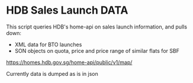 
# HDB Sales Launch DATA

This script queries HDB's home-api on sales launch information, and pulls down:
  * XML data for BTO launches
  * SON objects on quota, price and price range of similar flats for SBF

https://homes.hdb.gov.sg/home-api/public/v1/map/

Currently data is dumped as is in json
